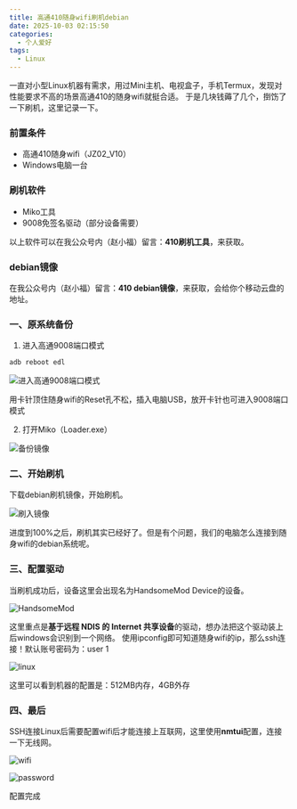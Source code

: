 ```yaml
---
title: 高通410随身wifi刷机debian
date: 2025-10-03 02:15:50
categories:
  - 个人爱好
tags: 
  - Linux
---
```


一直对小型Linux机器有需求，用过Mini主机、电视盒子，手机Termux，发现对性能要求不高的场景高通410的随身wifi就挺合适。
于是几块钱薅了几个，捯饬了一下刷机，这里记录一下。

### 前置条件
* 高通410随身wifi（JZ02_V10）
* Windows电脑一台

### 刷机软件
* Miko工具
* 9008免签名驱动（部分设备需要）

以上软件可以在我公众号内（赵小福）留言：**410刷机工具**，来获取。

### debian镜像
在我公众号内（赵小福）留言：**410 debian镜像**，来获取，会给你个移动云盘的地址。

<!-- more -->

### 一、原系统备份

1. 进入高通9008端口模式

``` bash
adb reboot edl
```

![进入高通9008端口模式](https://cdn.jsdelivr.net/gh/zyhahaha/assets@master/images/blog/410/adb9008.png)

用卡针顶住随身wifi的Reset孔不松，插入电脑USB，放开卡针也可进入9008端口模式

2. 打开Miko（Loader.exe）

![备份镜像](https://cdn.jsdelivr.net/gh/zyhahaha/assets@master/images/blog/410/backup.png)

### 二、开始刷机

下载debian刷机镜像，开始刷机。

![刷入镜像](https://cdn.jsdelivr.net/gh/zyhahaha/assets@master/images/blog/410/flash.png)

进度到100%之后，刷机其实已经好了。但是有个问题，我们的电脑怎么连接到随身wifi的debian系统呢。

### 三、配置驱动

当刷机成功后，设备这里会出现名为HandsomeMod Device的设备。

![HandsomeMod](https://cdn.jsdelivr.net/gh/zyhahaha/assets@master/images/blog/410/internet.png)

这里重点是**基于远程 NDIS 的 Internet 共享设备**的驱动，想办法把这个驱动装上后windows会识别到一个网络。
使用ipconfig即可知道随身wifi的ip，那么ssh连接！默认账号密码为：user  1

![linux](https://cdn.jsdelivr.net/gh/zyhahaha/assets@master/images/blog/410/linux.png)

这里可以看到机器的配置是：512MB内存，4GB外存

### 四、最后

SSH连接Linux后需要配置wifi后才能连接上互联网，这里使用**nmtui**配置，连接一下无线网。

![wifi](https://cdn.jsdelivr.net/gh/zyhahaha/assets@master/images/blog/410/wifi.png)

![password](https://cdn.jsdelivr.net/gh/zyhahaha/assets@master/images/blog/410/password.png)

配置完成
